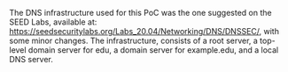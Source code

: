 The DNS infrastructure used for this PoC was the one suggested on the SEED Labs, available at: https://seedsecuritylabs.org/Labs_20.04/Networking/DNS/DNSSEC/, with some minor changes. 
The infrastructure, consists of a root server, a top-level domain server for edu, a domain server for example.edu, and a local DNS server.

